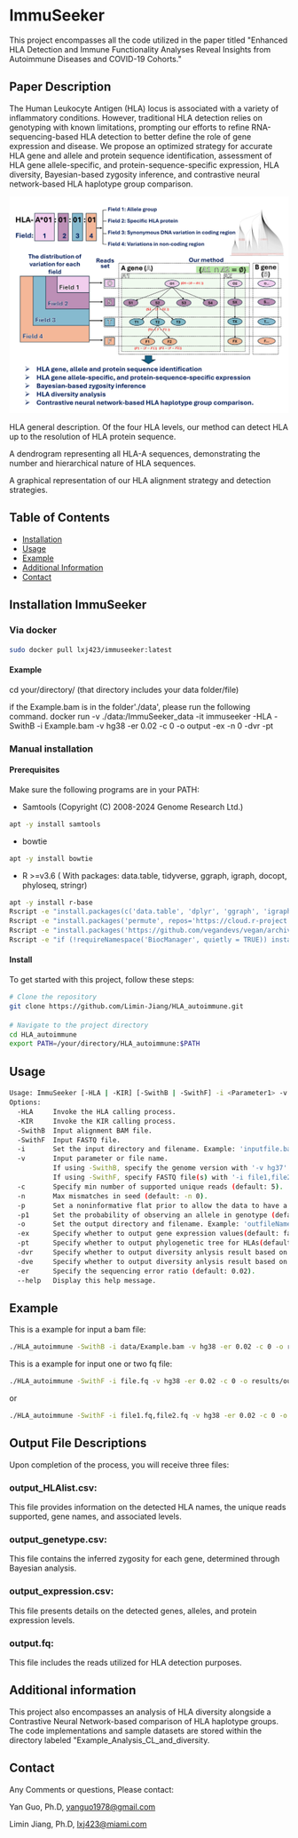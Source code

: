 # ImmuSeeker
This project encompasses all the code utilized in the paper titled "Enhanced HLA Detection and Immune Functionality Analyses Reveal Insights from Autoimmune Diseases and COVID-19 Cohorts."

## Paper Description
The Human Leukocyte Antigen (HLA) locus is associated with a variety of inflammatory conditions. However, traditional HLA detection relies on genotyping with known limitations, prompting our efforts to refine RNA-sequencing-based HLA detection to better define the role of gene expression and disease. We propose an optimized strategy for accurate HLA gene and allele and protein sequence identification, assessment of HLA gene allele-specific, and protein-sequence-specific expression, HLA diversity, Bayesian-based zygosity inference, and contrastive neural network-based HLA haplotype group comparison. 

![Framework](https://github.com/Limin-Jiang/HLA_autoimmune/blob/main/Figure.JPG)

HLA general description. Of the four HLA levels, our method can detect HLA up to the resolution of HLA protein sequence. 

A dendrogram representing all HLA-A sequences, demonstrating the number and hierarchical nature of HLA sequences. 

A graphical representation of our HLA alignment strategy and detection strategies. 

## Table of Contents

- [Installation](#installation)
- [Usage](#usage)
- [Example](#Example)
- [Additional Information](#Additional)
- [Contact](#contact)

## Installation ImmuSeeker

### Via docker 

```bash
sudo docker pull lxj423/immuseeker:latest
```


#### Example

cd your/directory/ (that directory includes your data folder/file)

if the Example.bam is in the folder'./data', please run the following command. 
docker run -v ./data:/ImmuSeeker_data -it immuseeker -HLA -SwithB -i Example.bam -v hg38 -er 0.02 -c 0 -o output -ex -n 0 -dvr -pt


### Manual installation


####  Prerequisites
Make sure the following programs are in your PATH:
- Samtools (Copyright (C) 2008-2024 Genome Research Ltd.)
```bash
apt -y install samtools
```

- bowtie

```bash
apt -y install bowtie
```

- R  >=v3.6 ( With packages: data.table, tidyverse, ggraph, igraph, docopt, phyloseq, stringr)
```bash
apt -y install r-base
Rscript -e "install.packages(c('data.table', 'dplyr', 'ggraph', 'igraph', 'docopt','stringr'))"
Rscript -e "install.packages('permute', repos='https://cloud.r-project.org/')"
Rscript -e "install.packages('https://github.com/vegandevs/vegan/archive/refs/tags/v2.6-4.tar.gz', repos = NULL, type = 'source')"
Rscript -e "if (!requireNamespace('BiocManager', quietly = TRUE)) install.packages('BiocManager'); BiocManager::install('phyloseq')"
```


####  Install
To get started with this project, follow these steps:

```bash
# Clone the repository
git clone https://github.com/Limin-Jiang/HLA_autoimmune.git

# Navigate to the project directory
cd HLA_autoimmune
export PATH=/your/directory/HLA_autoimmune:$PATH
```



## Usage

```bash
Usage: ImmuSeeker [-HLA | -KIR] [-SwithB | -SwithF] -i <Parameter1> -v <Parameter2> -c <Parameter3> -n <Parameter4>  -p <Parameter5> -p1 <Parameter6> -o <Parameter7>  -er <Parameter8>  [-ex] [-pt] [-dvr] [-dve]
Options:
  -HLA     Invoke the HLA calling process.
  -KIR     Invoke the KIR calling process.
  -SwithB  Input alignment BAM file.
  -SwithF  Input FASTQ file.
  -i       Set the input directory and filename. Example: 'inputfile.bam'.
  -v       Input parameter or file name.
           If using -SwithB, specify the genome version with '-v hg37' or '-v hg38'.
           If using -SwithF, specify FASTQ file(s) with '-i file1,file2' (two files) or '-i file' (one file).
  -c       Specify min number of supported unique reads (default: 5).
  -n       Max mismatches in seed (default: -n 0).
  -p       Set a noninformative flat prior to allow the data to have a strong influence on the posterior distribution. (default: -n (1/3,1/3,1/3)).
  -p1      Set the probability of observing an allele in genotype (default: 1/2).
  -o       Set the output directory and filename. Example: 'outfileName'.
  -ex      Specify whether to output gene expression values(default: false).
  -pt      Specify whether to output phylogenetic tree for HLAs(default: false).
  -dvr     Specify whether to output diversity anlysis result based on the number of unique reads.(default: false).
  -dve     Specify whether to output diversity anlysis result based on gene expression(default: false).
  -er      Specify the sequencing error ratio (default: 0.02).
  --help   Display this help message.
```
## Example
This is a example for input a bam file:
```bash
./HLA_autoimmune -SwithB -i data/Example.bam -v hg38 -er 0.02 -c 0 -o results/output -ex -n 0
```

This is a example for input one or two fq file:
```bash
./HLA_autoimmune -SwithF -i file.fq -v hg38 -er 0.02 -c 0 -o results/output -ex -n 0
```

or

```bash
./HLA_autoimmune -SwithF -i file1.fq,file2.fq -v hg38 -er 0.02 -c 0 -o results/output -ex -n 0
```


## Output File Descriptions

Upon completion of the process, you will receive three files:

### output_HLAlist.csv: 

This file provides information on the detected HLA names, the unique reads supported, gene names, and associated levels.

### output_genetype.csv: 

This file contains the inferred zygosity for each gene, determined through Bayesian analysis.

### output_expression.csv: 

This file presents details on the detected genes, alleles, and protein expression levels.

### output.fq: 

This file includes the reads utilized for HLA detection purposes.


## Additional information

This project also encompasses an analysis of HLA diversity alongside a Contrastive Neural Network-based comparison of HLA haplotype groups. The code implementations and sample datasets are stored within the directory labeled "Example_Analysis_CL_and_diversity.



## Contact

Any Comments or questions, Please contact:

Yan Guo, Ph.D, yanguo1978@gmail.com

Limin Jiang, Ph.D, lxj423@miami.com
